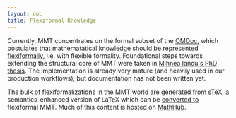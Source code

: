 ```yaml
---
layout: doc
title: Flexiformal Knowledge
---
```

Currently, MMT concentrates on the formal subset of the [OMDoc](https://uniformal.github.io/doc/philosophy/omdoc.html), which postulates that mathematatical knowledge should be represented [flexiformally](http://kwarc.info/kohlhase/papers/synasc13.pdf), i.e. with flexible formality. Foundational steps towards extending the structural core of MMT were taken in [Mihnea Iancu's PhD thesis](https://opus.jacobs-university.de/frontdoor/index/index/docId/721). The implementation is already very mature (and heavily used in our production workflows), but documentation has not been written yet. 

The bulk of flexiformalizations in the MMT world are generated from [sTeX](http://github.com/KWARC/sTeX), a semantics-enhanced version of LaTeX which can be [converted to](https://uniformal.github.io/doc/applications/stex.html) flexiformal MMT. Much of this content is hosted on [MathHub](http://mathhub.info). 
